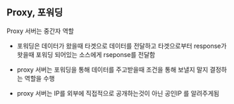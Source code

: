 ## Proxy, 포워딩

Proxy 서버는 중간자 역할

* 포워딩은 데이터가 왔을때 타겟으로 데이터를 전달하고 타겟으로부터 response가 왓을때 포워딩 되어있는 소스에게 rseponse를 전달함

* proxy 서버는 포워딩을 통해 데이터를 주고받을때 조건을 통해 보낼지 말지 결정하는 역할을 수행

* proxy 서버는 IP를 외부에 직접적으로 공개하는것이 아닌 공인IP 를 알려주게됨